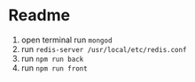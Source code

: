 # Readme

1. open terminal run `mongod`
2. run `redis-server /usr/local/etc/redis.conf`
3. run `npm run back`
4. run `npm run front`

